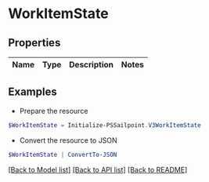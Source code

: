 # WorkItemState
## Properties

Name | Type | Description | Notes
------------ | ------------- | ------------- | -------------

## Examples

- Prepare the resource
```powershell
$WorkItemState = Initialize-PSSailpoint.V3WorkItemState 
```

- Convert the resource to JSON
```powershell
$WorkItemState | ConvertTo-JSON
```

[[Back to Model list]](../README.md#documentation-for-models) [[Back to API list]](../README.md#documentation-for-api-endpoints) [[Back to README]](../README.md)

